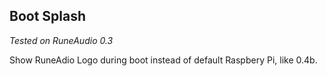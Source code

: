 Boot Splash
---
_Tested on RuneAudio 0.3_

Show RuneAdio Logo during boot instead of default Raspbery Pi, like 0.4b.
